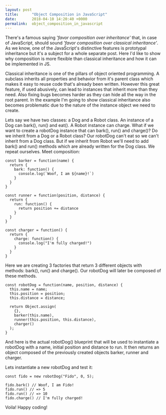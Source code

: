 ```yaml
---
layout: post
title:      "Object Composition in JavaScript"
date:       2018-04-10 14:20:40 +0000
permalink:  object_composition_in_javascript
---
```



There's a famous saying *'favor composition over inheritance'* that, in case of JavaScript, should sound *'favor composition over classical inheritance'*. As we know, one of the JavaScript's distinctive features is prototypal inheritance but it's a subject for a whole separate post. Here I'd like to show why composition is more flexible than classical inheritance and how it can be implemented in JS. 

Classical inheritance is one of the pillars of object oriented programming. A subclass inherits all properties and behavior from it's parent class which makes it easy to reuse code that's already been written. However this great feature, if used abusively, can lead to instances that inherit more than they need. Also fixing bugs becomes harder as they can hide all the way in the root parent. In the example I'm going to show classical inheritance also becomes problematic due to the nature of the instance object we need to create. 

Lets say we have two classes: a Dog and a Robot class. An instance of a Dog can bark(), run() and eat(). A Robot instance can charge. What if we want to create a robotDog instance that can bark(), run() and charge()? Do we inherit from a Dog or a Robot class? Our robotDog can't eat so we can't inherit from a Dog class. But if we inherit from Robot we'll need to add bark() and run() methods which are already written for the Dog class. We repeat ourselves. Meet composition: 

```
const barker = function(name) {
  return {
    bark: function() {
      console.log(`Woof, I am ${name}!`)
    }
  }
}

const runner = function(position, distance) {
  return {
    run: function() {
      return position += distance
    }
  }
}

const charger = function() {
  return {
    charge: function() {
      console.log("I'm fully charged!")
    }
  }
}
```

Here we are creating 3 factories that return 3 different objects with methods: bark(), run() and charge(). Our robotDog will later be composed of these methods. 

```
const robotDog = function(name, position, distance) {
  this.name = name;
  this.position = position;
  this.distance = distance;

  return Object.assign(
    {},
    barker(this.name),
    runner(this.position, this.distance),
    charger()
  );
}
```

And here is the actual robotDog() blueprint that will be used to instantiate a robotDog with a name, initial position and distance to run. It then returns an object composed of the previously created objects barker, runner and charger. 

Lets instantiate a new robotDog and test it: 

```
const fido = new robotDog("Fido", 0, 5);

fido.bark() // Woof, I am Fido!
fido.run() // => 5
fido.run() // => 10
fido.charge() // I'm fully charged!
```

Voila! 
Happy coding!






